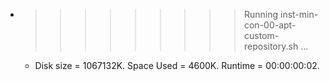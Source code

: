 * >>>>>>>>> Running inst-min-con-00-apt-custom-repository.sh ...
  * Disk size = 1067132K. Space Used = 4600K. Runtime = 00:00:00:02.
